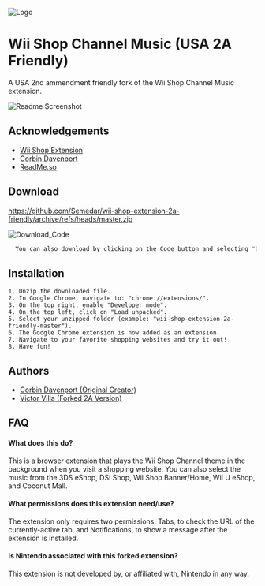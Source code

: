 
![Logo](https://raw.githubusercontent.com/Semedar/wii-shop-extension-2a-friendly/master/img/icon128.png)


# Wii Shop Channel Music (USA 2A Friendly)

A USA 2nd ammendment friendly fork of the Wii Shop Channel Music extension.

![Readme Screenshot](https://user-images.githubusercontent.com/11728455/152659863-6867fffe-b6bd-4fc9-af07-7e120ad6919c.jpg)

## Acknowledgements

 - [Wii Shop Extension](https://github.com/corbindavenport/wii-shop-extension)
 - [Corbin Davenport](https://github.com/corbindavenport)
 - [ReadMe.so](https://readme.so/)
## Download

https://github.com/Semedar/wii-shop-extension-2a-friendly/archive/refs/heads/master.zip

![Download_Code](https://user-images.githubusercontent.com/11728455/152659798-26e7cf05-9a9f-403a-9db5-546b8a9ce044.jpg)

```bash
  You can also download by clicking on the Code button and selecting "Download Zip".
```

## Installation

    1. Unzip the downloaded file.
    2. In Google Chrome, navigate to: "chrome://extensions/".
    3. On the top right, enable "Developer mode".
    4. On the top left, click on "Load unpacked".
    5. Select your unzipped folder (example: "wii-shop-extension-2a-friendly-master").
    6. The Google Chrome extension is now added as an extension.
    7. Navigate to your favorite shopping websites and try it out!
    8. Have fun!

## Authors

- [Corbin Davenport (Original Creator)](https://github.com/corbindavenport)
- [Victor Villa (Forked 2A Version)](https://github.com/Semedar)
## FAQ

#### What does this do?

This is a browser extension that plays the Wii Shop Channel theme in the background when you visit a shopping website. You can also select the music from the 3DS eShop, DSi Shop, Wii Shop Banner/Home, Wii U eShop, and Coconut Mall.


#### What permissions does this extension need/use?

The extension only requires two permissions: Tabs, to check the URL of the currently-active tab, and Notifications, to show a message after the extension is installed.

#### Is Nintendo associated with this forked extension?

This extension is not developed by, or affiliated with, Nintendo in any way.
